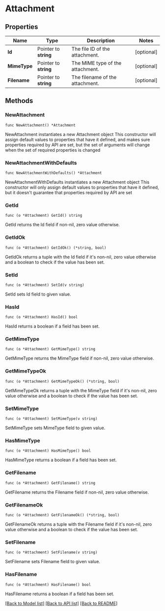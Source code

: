 # Attachment

## Properties

Name | Type | Description | Notes
------------ | ------------- | ------------- | -------------
**Id** | Pointer to **string** | The file ID of the attachment. | [optional] 
**MimeType** | Pointer to **string** | The MIME type of the attachment. | [optional] 
**Filename** | Pointer to **string** | The filename of the attachment. | [optional] 

## Methods

### NewAttachment

`func NewAttachment() *Attachment`

NewAttachment instantiates a new Attachment object
This constructor will assign default values to properties that have it defined,
and makes sure properties required by API are set, but the set of arguments
will change when the set of required properties is changed

### NewAttachmentWithDefaults

`func NewAttachmentWithDefaults() *Attachment`

NewAttachmentWithDefaults instantiates a new Attachment object
This constructor will only assign default values to properties that have it defined,
but it doesn't guarantee that properties required by API are set

### GetId

`func (o *Attachment) GetId() string`

GetId returns the Id field if non-nil, zero value otherwise.

### GetIdOk

`func (o *Attachment) GetIdOk() (*string, bool)`

GetIdOk returns a tuple with the Id field if it's non-nil, zero value otherwise
and a boolean to check if the value has been set.

### SetId

`func (o *Attachment) SetId(v string)`

SetId sets Id field to given value.

### HasId

`func (o *Attachment) HasId() bool`

HasId returns a boolean if a field has been set.

### GetMimeType

`func (o *Attachment) GetMimeType() string`

GetMimeType returns the MimeType field if non-nil, zero value otherwise.

### GetMimeTypeOk

`func (o *Attachment) GetMimeTypeOk() (*string, bool)`

GetMimeTypeOk returns a tuple with the MimeType field if it's non-nil, zero value otherwise
and a boolean to check if the value has been set.

### SetMimeType

`func (o *Attachment) SetMimeType(v string)`

SetMimeType sets MimeType field to given value.

### HasMimeType

`func (o *Attachment) HasMimeType() bool`

HasMimeType returns a boolean if a field has been set.

### GetFilename

`func (o *Attachment) GetFilename() string`

GetFilename returns the Filename field if non-nil, zero value otherwise.

### GetFilenameOk

`func (o *Attachment) GetFilenameOk() (*string, bool)`

GetFilenameOk returns a tuple with the Filename field if it's non-nil, zero value otherwise
and a boolean to check if the value has been set.

### SetFilename

`func (o *Attachment) SetFilename(v string)`

SetFilename sets Filename field to given value.

### HasFilename

`func (o *Attachment) HasFilename() bool`

HasFilename returns a boolean if a field has been set.


[[Back to Model list]](../README.md#documentation-for-models) [[Back to API list]](../README.md#documentation-for-api-endpoints) [[Back to README]](../README.md)


